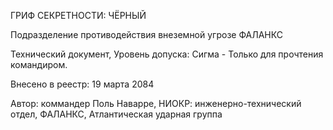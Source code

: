 ГРИФ СЕКРЕТНОСТИ: ЧЁРНЫЙ

Подразделение противодействия внеземной угрозе ФАЛАНКС

Технический документ, Уровень допуска: Сигма - Только для прочтения
командиром.

Внесено в реестр: 19 марта 2084

Автор: коммандер Поль Наварре, НИОКР: инженерно-технический отдел,
ФАЛАНКС, Атлантическая ударная группа